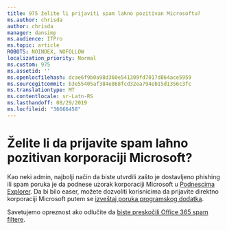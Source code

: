 ```yaml
---
title: 975 želite li prijaviti spam laћno pozitivan Microsoftu?
ms.author: chrisda
author: chrisda
manager: dansimp
ms.audience: ITPro
ms.topic: article
ROBOTS: NOINDEX, NOFOLLOW
localization_priority: Normal
ms.custom: 975
ms.assetid: ''
ms.openlocfilehash: dcae6f9b0a98d360e541309fd7017d864ace5959
ms.sourcegitcommit: b3e55405af384e868fcd32ea794eb15d1356c3fc
ms.translationtype: MT
ms.contentlocale: sr-Latn-RS
ms.lasthandoff: 08/29/2019
ms.locfileid: "36666458"
---
```

# <a name="would-you-like-to-report-a-spam-false-positive-to-microsoft"></a>Želite li da prijavite spam laћno pozitivan korporaciji Microsoft?

Kao neki admin, najbolji način da biste utvrdili zašto je dostavljeno phishing ili spam poruka je da podnese uzorak korporaciji Microsoft u [Podnescima Explorer](https://protection.office.com/reportsubmission). Da bi bilo easer, možete dozvoliti korisnicima da prijavite direktno korporaciji Microsoft putem se [izveštaj poruka programskog dodatka](https://appsource.microsoft.com/product/office/WA104381180?src=office&tab=Overview).

Savetujemo opreznost ako odlučite da [biste preskočili Office 365 spam filtere](https://docs.microsoft.com/exchange/troubleshoot/antispam/cautions-against-bypassing-spam-filters).
